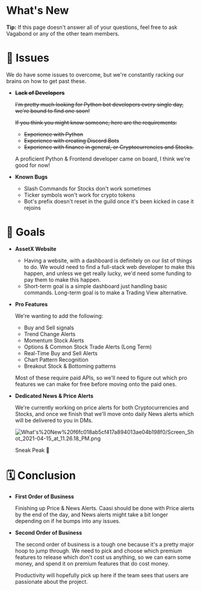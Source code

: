 # What's New

**Tip:** If this page doesn't answer all of your questions, feel free to ask Vagabond or any of the other team members. 

# 🚫 Issues

We do have some issues to overcome, but we're constantly racking our brains on how to get past these.

- **~~Lack of Developers~~**

    ~~I'm pretty much looking for Python bot developers every single day, we're bound to find one soon!~~

    ~~If you think you might know someone, here are the requirements:~~

    - ~~Experience with Python~~
    - ~~Experience with creating Discord Bots~~
    - ~~Experience with finance in general, or Cryptocurrencies and Stocks.~~

    A proficient Python & Frontend developer came on board, I think we're good for now!

- **Known Bugs**
    - Slash Commands for Stocks don't work sometimes
    - Ticker symbols won't work for crypto tokens
    - Bot's prefix doesn't reset in the guild once it's been kicked in case it rejoins

# 🌁 Goals

- **AssetX Website**
    - Having a website, with a dashboard is definitely on our list of things to do. We would need to find a full-stack web developer to make this happen, and unless we get really lucky, we'd need some funding to pay them to make this happen.
    - Short-term goal is a simple dashboard just handling basic commands. Long-term goal is to make a Trading View alternative.

- **Pro Features**

    We're wanting to add the following:

    - Buy and Sell signals
    - Trend Change Alerts
    - Momentum Stock Alerts
    - Options & Common Stock Trade Alerts (Long Term)
    - Real-Time Buy and Sell Alerts
    - Chart Pattern Recognition
    - Breakout Stock & Bottoming patterns

    Most of these require paid APIs, so we'll need to figure out which pro features we can make for free before moving onto the paid ones. 

- **Dedicated News & Price Alerts**

    We're currently working on price alerts for both Cryptocurrencies and Stocks, and once we finish that we'll move onto daily News alerts which will be delivered to you in DMs. 

    ![What's%20New%20f6fc018ab5cf417a894013ae04b198f0/Screen_Shot_2021-04-15_at_11.26.18_PM.png](What's%20New%20f6fc018ab5cf417a894013ae04b198f0/Screen_Shot_2021-04-15_at_11.26.18_PM.png)

    Sneak Peak 👀

# 🗓 Conclusion

- **First Order of Business**

    Finishing up Price & News Alerts. Caasi should be done with Price alerts by the end of the day, and News alerts might take a bit longer depending on if he bumps into any issues. 

- **Second Order of Business**

    The second order of business is a tough one because it's a pretty major hoop to jump through. We need to pick and choose which premium features to release which don't cost us anything, so we can earn some money, and spend it on premium features that do cost money. 

    Productivity will hopefully pick up here if the team sees that users are passionate about the project.
